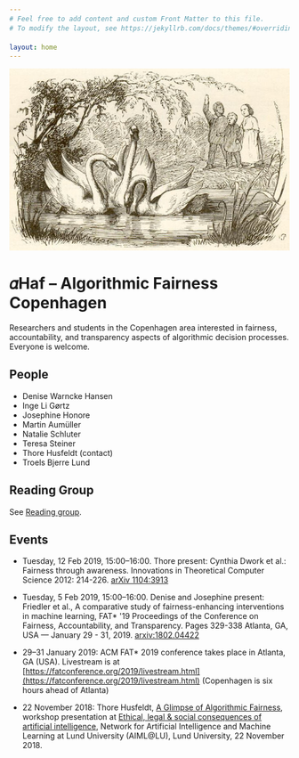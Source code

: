 ```yaml
---
# Feel free to add content and custom Front Matter to this file.
# To modify the layout, see https://jekyllrb.com/docs/themes/#overriding-theme-defaults

layout: home
---
```


<p align="center">
<img src="Duckling_03.jpg" />
</p>

# 𝛼Haf – Algorithmic Fairness Copenhagen 

Researchers and students in the Copenhagen area interested in fairness, accountability, and transparency aspects of algorithmic decision processes. Everyone is welcome.

## People

- Denise Warncke Hansen
- Inge Li Gørtz
- Josephine Honore
- Martin Aumüller
- Natalie Schluter
- Teresa Steiner
- Thore Husfeldt (contact)
- Troels Bjerre Lund

## Reading Group

See [Reading group](./readinggroup2019/).

## Events

- Tuesday, 12 Feb 2019, 15:00–16:00. Thore present: Cynthia Dwork et al.:
Fairness through awareness. Innovations in Theoretical Computer Science 2012: 214-226. [arXiv 1104:3913](https://arxiv.org/abs/1104.3913)

- Tuesday, 5 Feb 2019, 15:00–16:00. Denise and Josephine present: Friedler et al., A comparative study of fairness-enhancing interventions in machine learning, FAT\* '19 Proceedings of the Conference on Fairness, Accountability, and Transparency. Pages 329-338 Atlanta, GA, USA — January 29 - 31, 2019. [arxiv:1802.04422](https://arxiv.org/abs/1802.04422)

- 29–31 January 2019: ACM FAT\* 2019 conference takes place in Atlanta, GA (USA). Livestream is at [https://fatconference.org/2019/livestream.html](https://fatconference.org/2019/livestream.html) (Copenhagen is six hours ahead of Atlanta)

- 22 November 2018: Thore Husfeldt, [A Glimpse of Algorithmic Fairness](https://thorehusfeldt.com/2018/11/23/a-glimpse-of-algorithmic-fairness/), workshop presentation at [Ethical, legal & social consequences of artificial intelligence](http://aiml.lu.se/events/?event=ethical-legal-social-consequences-of-artificial-intelligence-aimllu-workshop), Network for Artificial Intelligence and Machine Learning at Lund University (AIML@LU), Lund University, 22 November 2018.
